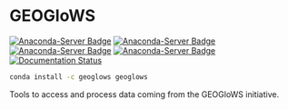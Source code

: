 # GEOGloWS
[![Anaconda-Server Badge](https://anaconda.org/geoglows/geoglows/badges/version.svg)](https://anaconda.org/geoglows/geoglows)
[![Anaconda-Server Badge](https://anaconda.org/geoglows/geoglows/badges/latest_release_date.svg)](https://anaconda.org/geoglows/geoglows)
[![Anaconda-Server Badge](https://anaconda.org/geoglows/geoglows/badges/installer/conda.svg)](https://conda.anaconda.org/rileyhales)
[![Anaconda-Server Badge](https://anaconda.org/geoglows/geoglows/badges/downloads.svg)](https://anaconda.org/geoglows/geoglows)
[![Documentation Status](https://readthedocs.org/projects/geoglows/badge/?version=latest)](https://geoglows.readthedocs.io/en/latest/?badge=latest)

```bash
conda install -c geoglows geoglows
```
Tools to access and process data coming from the GEOGloWS initiative.